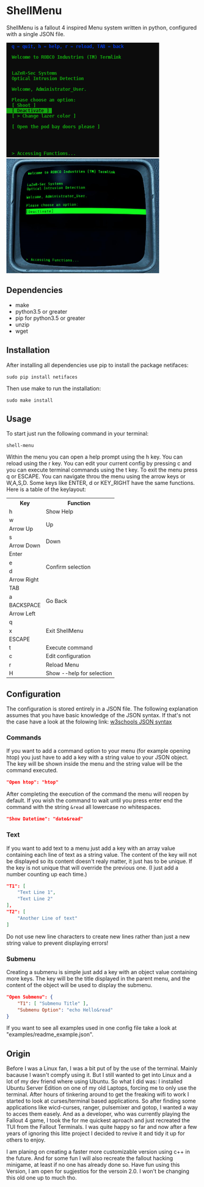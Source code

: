 ShellMenu
=========
ShellMenu is a fallout 4 inspired Menu system written in python, configured with a single JSON file.

![ShellMenu Screenshot](https://raw.githubusercontent.com/derDere/ShellMenu/resources/page/shellmenu.png)
![Fallout Screenshot](https://raw.githubusercontent.com/derDere/ShellMenu/resources/page/terminal.png)


Dependencies
------------
 - make
 - python3.5 or greater
 - pip for python3.5 or greater
 - unzip
 - wget


Installation
------------
After installing all dependencies use pip to install the package netifaces:

```shell
sudo pip install netifaces
```

Then use make to run the installation:

```shell
sudo make install
```


Usage
-----
To start just run the following command in your terminal:

```shell
shell-menu
```

Within the menu you can open a help prompt using the h key. You can reload using the r key.
You can edit your current config by pressing c and you can execute terminal commands using the t key.
To exit the menu press q or ESCAPE.
You can navigate throu the menu using the arrow keys or W,A,S,D.
Some keys like ENTER, d or KEY_RIGHT have the same functions.
Here is a table of the keylayout:

<html>
<table><tr><th>Key</th><th>Function</th></tr><tr><td>h</td><td>Show Help</td></tr><tr><td>w</td><td rowspan="2">Up</td></tr><tr><td>Arrow Up</td></tr><tr><td>s</td><td rowspan="2">Down</td></tr><tr><td>Arrow Down</td></tr><tr><td>Enter</td><td rowspan="4">Confirm selection</td></tr><tr><td>e</td></tr><tr><td>d</td></tr><tr><td>Arrow Right</td></tr><tr><td>TAB</td><td rowspan="4">Go Back</td></tr><tr><td>a</td></tr><tr><td>BACKSPACE</td></tr><tr><td>Arrow Left</td></tr><tr><td>q</td><td rowspan="3">Exit ShellMenu</td></tr><tr><td>x</td></tr><tr><td>ESCAPE</td></tr><tr><td>t</td><td>Execute command</td></tr><tr><td>c</td><td>Edit configuration</td></tr><tr><td>r</td><td>Reload Menu</td></tr><tr><td>H</td><td>Show --help for selection</td></tr></table>
<html/>


Configuration
-------------
The configuration is stored entirely in a JSON file. The following explanation assumes that you have basic knowledge of the JSON syntax.
If that's not the case have a look at the folowing link: [w3schools JSON syntax](https://www.w3schools.com/js/js_json_syntax.asp)

### Commands
If you want to add a command option to your menu (for example opening htop) you just have to add a key with a string value to your JSON object.
The key will be shown inside the menu and the string value will be the command executed.

```json
"Open htop": "htop"
```

After completing the execution of the command the menu will reopen by default.
If you wish the command to wait until you press enter end the command with the string ```&read``` all lowercase no whitespaces.

```json
"Show Datetime": "date&read"
```

### Text
If you want to add text to a menu just add a key with an array value containing each line of text as a string value.
The content of the key will not be displayed so its content doesn't realy matter, it just has to be unique.
If the key is not unique that will override the previous one. (I just add a number counting up each time.)

```json
"T1": [
    "Text Line 1",
    "Text Line 2"
],
"T2": [
    "Another Line of text"
]
```

Do not use new line characters to create new lines rather than just a new string value to prevent displaying errors!

### Submenu
Creating a submenu is simple just add a key with an object value containing more keys. The key will be the title displayed in the parent menu,
and the content of the object will be used to display the submenu.

```json
"Open Submenu": {
    "T1": [ "Submenu Title" ],
    "Submenu Option": "echo Hello&read"
}
```

If you want to see all examples used in one config file take a look at "examples/readme_example.json".


Origin
------
Before I was a Linux fan, I was a bit put of by the use of the terminal. Mainly bacause I wasn't compfy using it.
But I still wanted to get into Linux and a lot of my dev friend where using Ubuntu.
So what I did was: I installed Ubuntu Server Edition on one of my old Laptops, forcing me to only use the terminal.
After hours of tinkering around to get the freaking wifi to work I started to look at curses/terminal based applications.
So after finding some applications like wicd-curses, ranger, pulsemixer and gotop, I wanted a way to acces them easely.
And as a developer, who was currently playing the Fallout 4 game, I took the for me quickest aproach and just recreated
the TUI from the Fallout Terminals. I was quite happy so far and now after a few years of ignoring this litte project
I decided to revive it and tidy it up for others to enjoy.

I am planing on creating a faster more customizable version using c++ in the future. And for some fun I will also recreate the
fallout hacking minigame, at least if no one has already done so. Have fun using this Version, I am open for sugjestios for the versoin 2.0.
I won't be changing this old one up to much tho.
